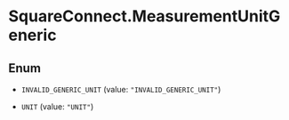 # SquareConnect.MeasurementUnitGeneric

## Enum


* `INVALID_GENERIC_UNIT` (value: `"INVALID_GENERIC_UNIT"`)

* `UNIT` (value: `"UNIT"`)


